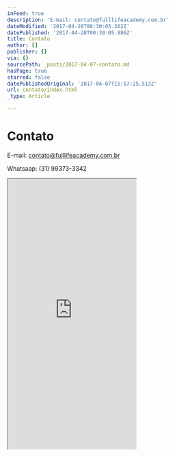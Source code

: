 ```yaml
---
inFeed: true
description: 'E-mail: contato@fulllifeacademy.com.br'
dateModified: '2017-04-28T00:30:05.362Z'
datePublished: '2017-04-28T00:30:05.886Z'
title: Contato
author: []
publisher: {}
via: {}
sourcePath: _posts/2017-04-07-contato.md
hasPage: true
starred: false
datePublishedOriginal: '2017-04-07T15:57:25.513Z'
url: contato/index.html
_type: Article

---
```

# Contato

E-mail: contato@fulllifeacademy.com.br

Whatsaap: (31) 99373-3342

<iframe src="https://the-grid.github.io/ed-userhtml/?g=eJwljskOgyAURff9CmPSuBPplIrDok1a_6IBfAgNCEFMa7--Dpubk5OzuLtSCU8NROsy61vwVZzF0RAmDVUsQXUykAvO3Lf4qDZIkuf7YgtJb3so5tbzKpEhuIEgJKw3Q_qz0rqRacVTbg0So9ZaCaCctmCmWTG_luhu-0B5eCy8CAfeUNSd8ev6FvJ4wrcWPxsMV9bhA26SukTb4_oPLpVBTA" height="630" style=""></iframe>